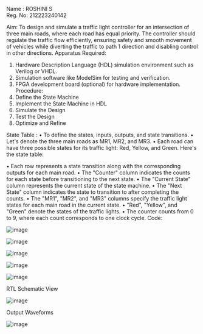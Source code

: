 Name : ROSHINI S  
Reg. No: 212223240142  

Aim:
To design and simulate a traffic light controller for an intersection of three main roads, where each road has equal priority. The controller should regulate the traffic flow efficiently, ensuring safety and smooth movement of vehicles while diverting the traffic to path 1 direction and disabling control in other directions.
Apparatus Required:
1.	Hardware Description Language (HDL) simulation environment such as Verilog or VHDL.
2.	Simulation software like ModelSim for testing and verification.
3.	FPGA development board (optional) for hardware implementation.
Procedure:
1.	Define the State Machine
2.	Implement the State Machine in HDL
3.	Simulate the Design
4.	Test the Design
5.	Optimize and Refine

State Table :
•	To define the states, inputs, outputs, and state transitions. 
•	Let's denote the three main roads as MR1, MR2, and MR3. 
•	Each road can have three possible states for its traffic light: Red, Yellow, and Green. Here's the state table:
   
•	Each row represents a state transition along with the corresponding outputs for each main road.
•	The "Counter" column indicates the counts for each state before transitioning to the next state.
•	The "Current State" column represents the current state of the state machine.
•	The "Next State" column indicates the state to transition to after completing the counts.
•	The "MR1", "MR2", and "MR3" columns specify the traffic light states for each main road in the current state.
•	"Red", "Yellow", and "Green" denote the states of the traffic lights.
•	The counter counts from 0 to 9, where each count corresponds to one clock cycle.
Code: 

![image](https://github.com/RHUDHRESH/Hackathon/assets/74451692/5b696e19-ec79-407c-a4f6-2474894e9355)

![image](https://github.com/RHUDHRESH/Hackathon/assets/74451692/a7afabae-6fd4-42d5-ab22-46a651b35cf9)

![image](https://github.com/RHUDHRESH/Hackathon/assets/74451692/0c7dec64-c053-4d4d-b0e6-11ee8b8372c7)

![image](https://github.com/RHUDHRESH/Hackathon/assets/74451692/64f05004-b8f7-4e87-8cfb-23ad9ad1fb95)

![image](https://github.com/RHUDHRESH/Hackathon/assets/74451692/b7523f53-7afa-4f8b-a824-da6c53e0e31f)







RTL Schematic View

![image](https://github.com/RHUDHRESH/Hackathon/assets/74451692/1bc00223-ea16-4533-ac48-93f3e65db698)

 


Output Waveforms


 ![image](https://github.com/RHUDHRESH/Hackathon/assets/74451692/c9e5cc3f-51ec-4cb0-abcc-1e334c8742d9)



